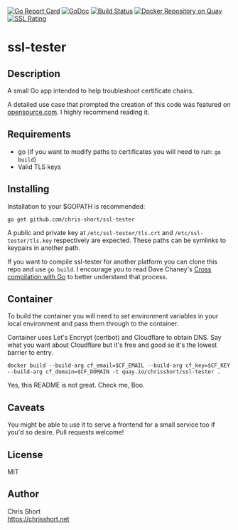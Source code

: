 [![Go Report Card](https://goreportcard.com/badge/github.com/chris-short/ssl-tester)](https://goreportcard.com/report/github.com/chris-short/ssl-tester)
[![GoDoc](https://godoc.org/github.com/chris-short/ssl-tester?status.svg)](https://godoc.org/github.com/chris-short/ssl-tester)
[![Build Status](https://travis-ci.org/chris-short/ssl-tester.svg?branch=master)](https://travis-ci.org/chris-short/ssl-tester)
[![Docker Repository on Quay](https://quay.io/repository/chrisshort/ssl-tester/status "Docker Repository on Quay")](https://quay.io/repository/chrisshort/ssl-tester)
[![SSL Rating](https://sslbadge.org/?domain=ssl-tester.chrisshort.net)](https://www.ssllabs.com/ssltest/analyze.html?d=ssl-tester.chrisshort.net)

# ssl-tester

## Description

A small Go app intended to help troubleshoot certificate chains.

A detailed use case that prompted the creation of this code was featured on [opensource.com](https://opensource.com/article/17/4/testing-certificate-chains-34-line-go-program). I highly recommend reading it.

## Requirements

- go (if you want to modify paths to certificates you will need to run: `go build`)
- Valid TLS keys

## Installing

Installation to your $GOPATH is recommended:

```
go get github.com/chris-short/ssl-tester
```

A public and private key at `/etc/ssl-tester/tls.crt` and `/etc/ssl-tester/tls.key` respectively are expected. These paths can be symlinks to keypairs in another path.

If you want to compile ssl-tester for another platform you can clone this repo and use `go build`. I encourage you to read Dave Chaney's [Cross compilation with Go](https://dave.cheney.net/2015/08/22/cross-compilation-with-go-1-5) to better understand that process.

## Container

To build the container you will need to set environment variables in your local environment and pass them through to the container.

Container uses Let's Encrypt (certbot) and Cloudflare to obtain DNS. Say what you want about Cloudflare but it's free and good so it's the lowest barrier to entry.

`docker build --build-arg cf_email=$CF_EMAIL --build-arg cf_key=$CF_KEY --build-arg cf_domain=$CF_DOMAIN -t quay.io/chrisshort/ssl-tester .`

Yes, this README is not great. Check me, Boo.

## Caveats

You might be able to use it to serve a frontend for a small service too if you'd so desire. Pull requests welcome!

## License

MIT

## Author

Chris Short  
https://chrisshort.net
